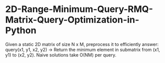 # 2D-Range-Minimum-Query-RMQ-Matrix-Query-Optimization-in-Python
Given a static 2D matrix of size N x M, preprocess it to efficiently answer:  query(x1, y1, x2, y2) → Return the minimum element in submatrix from (x1, y1) to (x2, y2).  Naive solutions take O(NM) per query. 
